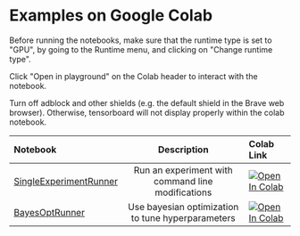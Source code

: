 # Examples on Google Colab
Before running the notebooks, make sure that the runtime type is set to "GPU", by going to the Runtime menu, and clicking on "Change runtime type".

Click "Open in playground" on the Colab header to interact with the notebook.

Turn off adblock and other shields (e.g. the default shield in the Brave web browser). Otherwise, tensorboard will not display properly within the colab notebook. 

|Notebook|Description|Colab Link|
|:---|:---:|:---|
[SingleExperimentRunner](https://github.com/KevinMusgrave/powerful-benchmarker/blob/master/examples/notebooks/SingleExperimentRunner.ipynb) | Run an experiment with command line modifications |[![Open In Colab](https://colab.research.google.com/assets/colab-badge.svg)](https://colab.research.google.com/github/KevinMusgrave/powerful-benchmarker/blob/master/examples/notebooks/SingleExperimentRunner.ipynb)
[BayesOptRunner](https://github.com/KevinMusgrave/powerful-benchmarker/blob/master/examples/notebooks/BayesOptRunner.ipynb) | Use bayesian optimization to tune hyperparameters |[![Open In Colab](https://colab.research.google.com/assets/colab-badge.svg)](https://colab.research.google.com/github/KevinMusgrave/powerful-benchmarker/blob/master/examples/notebooks/BayesOptRunner.ipynb)

